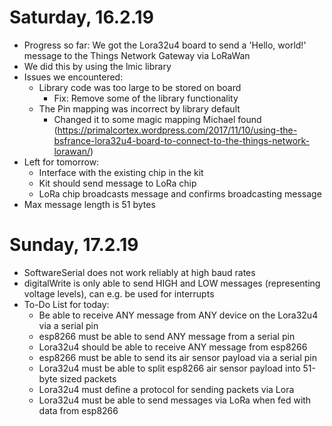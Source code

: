 # Saturday, 16.2.19

* Progress so far: We got the Lora32u4 board to send a 'Hello, world!' message to the Things Network Gateway via LoRaWan
* We did this by using the lmic library
* Issues we encountered:
  * Library code was too large to be stored on board
    * Fix: Remove some of the library functionality
  * The Pin mapping was incorrect by library default
    * Changed it to some magic mapping Michael found (https://primalcortex.wordpress.com/2017/11/10/using-the-bsfrance-lora32u4-board-to-connect-to-the-things-network-lorawan/)
* Left for tomorrow:
  * Interface with the existing chip in the kit
  * Kit should send message to LoRa chip
  * LoRa chip broadcasts message and confirms broadcasting message
* Max message length is 51 bytes

# Sunday, 17.2.19
* SoftwareSerial does not work reliably at high baud rates
* digitalWrite is only able to send HIGH and LOW messages (representing voltage levels), can e.g. be used for interrupts
* To-Do List for today:
  * Be able to receive ANY message from ANY device on the Lora32u4 via a serial pin
  * esp8266 must be able to send ANY message from a serial pin
  * Lora32u4 should be able to receive ANY message from esp8266
  * esp8266 must be able to send its air sensor payload via a serial pin
  * Lora32u4 must be able to split esp8266 air sensor payload into 51-byte sized packets
  * Lora32u4 must define a protocol for sending packets via Lora
  * Lora32u4 must be able to send messages via LoRa when fed with data from esp8266

